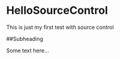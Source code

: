 # HelloSourceControl
This is just my first test with source control

##Subheading

Some text here...
